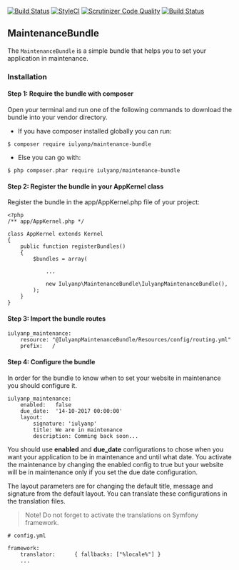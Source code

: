 [![Build Status](https://travis-ci.org/iulyanp/maintenance-bundle.svg?branch=master)](https://travis-ci.org/iulyanp/maintenance-bundle)
[![StyleCI](https://styleci.io/repos/71278770/shield?branch=master)](https://styleci.io/repos/71278770)
[![Scrutinizer Code Quality](https://scrutinizer-ci.com/g/iulyanp/maintenance-bundle/badges/quality-score.png?b=master)](https://scrutinizer-ci.com/g/iulyanp/maintenance-bundle/?branch=master)
[![Build Status](https://scrutinizer-ci.com/g/iulyanp/maintenance-bundle/badges/build.png?b=master)](https://scrutinizer-ci.com/g/iulyanp/maintenance-bundle/build-status/master)

MaintenanceBundle
-----------------

The `MaintenanceBundle` is a simple bundle that helps you to set your application in maintenance.

### Installation

#### Step 1: Require the bundle with composer

Open your terminal and run one of the following commands to download the bundle into your vendor directory.

- If you have composer installed globally you can run:

```
$ composer require iulyanp/maintenance-bundle
```
- Else you can go with:

```
$ php composer.phar require iulyanp/maintenance-bundle
```

#### Step 2: Register the bundle in your AppKernel class

Register the bundle in the app/AppKernel.php file of your project:

```
<?php
/** app/AppKernel.php */

class AppKernel extends Kernel
{
    public function registerBundles()
    {
        $bundles = array(
            
            ...
            
            new Iulyanp\MaintenanceBundle\IulyanpMaintenanceBundle(),
        );
    }
}
```

#### Step 3: Import the bundle routes

```
iulyanp_maintenance:
    resource: "@IulyanpMaintenanceBundle/Resources/config/routing.yml"
    prefix:   /
```

#### Step 4: Configure the bundle

In order for the bundle to know when to set your website in maintenance you should configure it.

```
iulyanp_maintenance:
    enabled:   false
    due_date:  '14-10-2017 00:00:00'
    layout:
        signature: 'iulyanp'
        title: We are in maintenance
        description: Comming back soon...
```

You should use **enabled** and **due_date** configurations to chose when you want your application to be in maintenance and until what date.
You activate the maintenance by changing the enabled config to true but your website will be in maintenance only if you set the due date configuration.

The layout parameters are for changing the default title, message and signature from the default layout.
You can translate these configurations in the translation files.

> Note! Do not forget to activate the translations on Symfony framework.

```
# config.yml

framework:
    translator:      { fallbacks: ["%locale%"] }
    ...
```